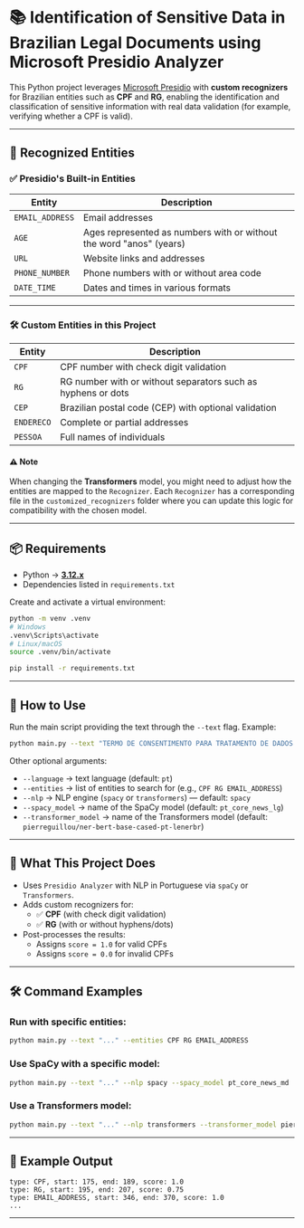 # 📚 Identification of Sensitive Data in Brazilian Legal Documents using Microsoft Presidio Analyzer

This Python project leverages [Microsoft Presidio](https://github.com/microsoft/presidio) with **custom recognizers** for Brazilian entities such as **CPF** and **RG**, enabling the identification and classification of sensitive information with real data validation (for example, verifying whether a CPF is valid).

---

## 🧾 Recognized Entities

### ✅ Presidio's Built-in Entities

| Entity | Description |
| --- | --- |
| `EMAIL_ADDRESS` | Email addresses |
| `AGE` | Ages represented as numbers with or without the word "anos" (years) |
| `URL` | Website links and addresses |
| `PHONE_NUMBER` | Phone numbers with or without area code |
| `DATE_TIME` | Dates and times in various formats |

---

### 🛠️ Custom Entities in this Project

| Entity | Description |
| --- | --- |
| `CPF` | CPF number with check digit validation |
| `RG` | RG number with or without separators such as hyphens or dots |
| `CEP` | Brazilian postal code (CEP) with optional validation |
| `ENDERECO` | Complete or partial addresses |
| `PESSOA` | Full names of individuals |

#### ⚠️ Note

When changing the **Transformers** model, you might need to adjust how the entities are mapped to the `Recognizer`. Each `Recognizer` has a corresponding file in the `customized_recognizers` folder where you can update this logic for compatibility with the chosen model.

---

## 📦 Requirements

* Python → [**3.12.x**](https://peps.python.org/pep-0693/#bugfix-releases)
* Dependencies listed in `requirements.txt`

Create and activate a virtual environment:

```bash
python -m venv .venv
# Windows
.venv\Scripts\activate
# Linux/macOS
source .venv/bin/activate

pip install -r requirements.txt
```

---

## 🚀 How to Use

Run the main script providing the text through the `--text` flag. Example:

```bash
python main.py --text "TERMO DE CONSENTIMENTO PARA TRATAMENTO DE DADOS PESSOAIS... CPF: 456.789.012-33 RG: 33.221.445-0 ..."
```

Other optional arguments:

* `--language` → text language (default: `pt`)
* `--entities` → list of entities to search for (e.g., `CPF RG EMAIL_ADDRESS`)
* `--nlp` → NLP engine (`spacy` or `transformers`) — default: `spacy`
* `--spacy_model` → name of the SpaCy model (default: `pt_core_news_lg`)
* `--transformer_model` → name of the Transformers model (default: `pierreguillou/ner-bert-base-cased-pt-lenerbr`)

---

## 🧠 What This Project Does

* Uses `Presidio Analyzer` with NLP in Portuguese via `spaCy` or `Transformers`.
* Adds custom recognizers for:
  * ✅ **CPF** (with check digit validation)
  * ✅ **RG** (with or without hyphens/dots)
* Post-processes the results:
  * Assigns `score = 1.0` for valid CPFs
  * Assigns `score = 0.0` for invalid CPFs

---

## 🛠️ Command Examples

### Run with specific entities:

```bash
python main.py --text "..." --entities CPF RG EMAIL_ADDRESS
```

### Use SpaCy with a specific model:

```bash
python main.py --text "..." --nlp spacy --spacy_model pt_core_news_md
```

### Use a Transformers model:

```bash
python main.py --text "..." --nlp transformers --transformer_model pierreguillou/ner-bert-base-cased-pt-lenerbr
```

---

## 📜 Example Output

```text
type: CPF, start: 175, end: 189, score: 1.0
type: RG, start: 195, end: 207, score: 0.75
type: EMAIL_ADDRESS, start: 346, end: 370, score: 1.0
...
```

---

